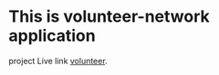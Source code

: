 # This is volunteer-network application

project Live link [volunteer](https://github.com/facebook/create-react-app).
